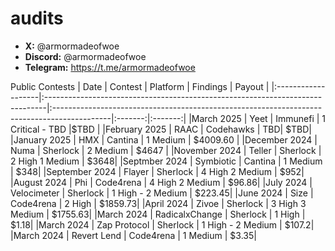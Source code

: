 # audits

- **X:** @armormadeofwoe
- **Discord:** @armormadeofwoe
- **Telegram:** https://t.me/armormadeofwoe


Public Contests
| Date             | Contest                                                                       | Platform                                                                                 | Findings | Payout |
|:-------------------|:------------------------------------------------------------------------------|:--------------------------------------------------------------------------------------------|:-------:|:-------:|
|March 2025  | Yeet | Immunefi | 1 Critical - TBD |$TBD |
|February 2025  | RAAC | Codehawks | TBD| $TBD|
|January 2025  | HMX  | Cantina | 1 Medium  | $4009.60 |
|December 2024  | Numa | Sherlock | 2 Medium  | $4647 |
|November 2024  | Teller | Sherlock | 2 High 1 Medium  | $3648|
|Septmber 2024  | Symbiotic | Cantina | 1 Medium  | $348|
|September 2024  | Flayer | Sherlock | 4 High 2 Medium | $952|
|August 2024  | Phi | Code4rena | 4 High 2 Medium | $96.86|
|July 2024  | Velocimeter | Sherlock | 1 High - 2 Medium  | $223.45|
|June 2024  | Size | Code4rena | 2 High  | $1859.73|
|April 2024  | Zivoe | Sherlock | 3 High 3 Medium | $1755.63|
|March 2024 | RadicalxChange | Sherlock | 1 High  | $1.18|
|March 2024  | Zap Protocol | Sherlock | 1 High - 2 Medium  | $107.2|
|March 2024  | Revert Lend | Code4rena | 1 Medium  | $3.35|
